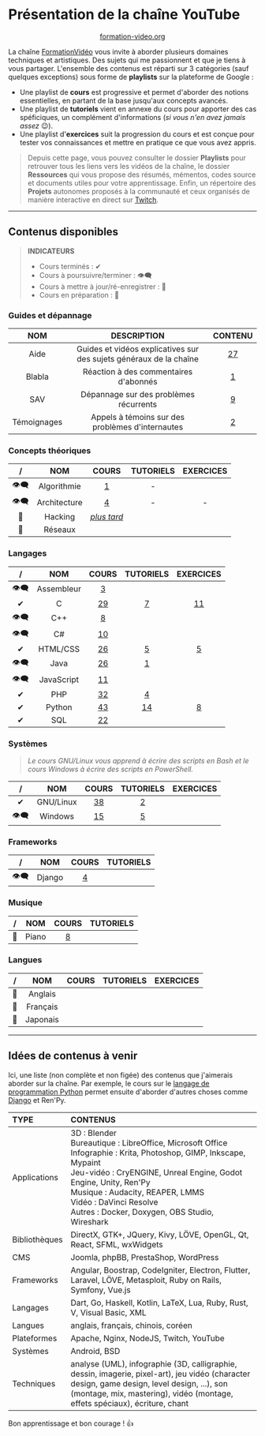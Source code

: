 # Présentation de la chaîne YouTube

<p align="center">
	<img src="https://nsa40.casimages.com/img/2019/10/10/191010123344352794.png" alt=""><br>
	<a href="https://formation-video.org">formation-video.org</a>
</p>

La chaîne [FormationVidéo](https://www.youtube.com/formationvideo8) vous invite à aborder plusieurs domaines techniques et artistiques. Des sujets qui me passionnent et que je tiens à vous partager. L'ensemble des contenus est réparti sur 3 catégories (sauf quelques exceptions) sous forme de **playlists** sur la plateforme de Google :

+ Une playlist de **cours** est progressive et permet d'aborder des notions essentielles, en partant de la base jusqu'aux concepts avancés.
+ Une playlist de **tutoriels** vient en annexe du cours pour apporter des cas spéficiques, un complément d'informations (_si vous n'en avez jamais assez_ 😉).
+ Une playlist d'**exercices** suit la progression du cours et est conçue pour tester vos connaissances et mettre en pratique ce que vous avez appris.

> Depuis cette page, vous pouvez consulter le dossier **Playlists** pour retrouver tous les liens vers les vidéos de la chaîne, le dossier **Ressources** qui vous propose des résumés, mémentos, codes source et documents utiles pour votre apprentissage. Enfin, un répertoire des **Projets** autonomes proposés à la communauté et ceux organisés de manière interactive en direct sur [Twitch](https://www.twitch.tv/jachampagne).

---

## Contenus disponibles

> **INDICATEURS**
> + Cours terminés : ✔
> + Cours à poursuivre/terminer : 👁‍🗨
> + Cours à mettre à jour/ré-enregistrer : 🔁
> + Cours en préparation : 🚧

### Guides et dépannage

|NOM|DESCRIPTION|CONTENU|
|:--:|:--:|:--:|
|Aide|Guides et vidéos explicatives sur des sujets généraux de la chaîne|[27](https://github.com/jasonchampagne/FormationVideo/blob/master/Playlists/aide.md)|
|Blabla|Réaction à des commentaires d'abonnés|[1](https://github.com/jasonchampagne/FormationVideo/blob/master/Playlists/blabla.md)|
|SAV|Dépannage sur des problèmes récurrents|[9](https://github.com/jasonchampagne/FormationVideo/blob/master/Playlists/sav.md)|
|Témoignages|Appels à témoins sur des problèmes d'internautes|[2](https://github.com/jasonchampagne/FormationVideo/blob/master/Playlists/temoignages.md)|

### Concepts théoriques

|/|NOM|COURS|TUTORIELS|EXERCICES|
|:--:|:--:|:--:|:--:|:--:|
|👁‍🗨|Algorithmie|[1](https://github.com/jasonchampagne/FormationVideo/blob/master/Playlists/algorithmie-cours.md)|-||
|👁‍🗨|Architecture|[4](https://github.com/jasonchampagne/FormationVideo/blob/master/Playlists/architecture.md)|-|-|
|🔁|Hacking|[_plus tard_](https://jasonchampagne.fr/static/faq-youtube.html)|||
|🚧|Réseaux||||

### Langages

|/|NOM|COURS|TUTORIELS|EXERCICES|
|:--:|:--:|:--:|:--:|:--:|
|👁‍🗨|Assembleur|[3](https://github.com/jasonchampagne/FormationVideo/blob/master/Playlists/assembleur-cours.md)|||
|✔|C|[29](https://github.com/jasonchampagne/FormationVideo/blob/master/Playlists/c-cours.md)|[7](https://github.com/jasonchampagne/FormationVideo/blob/master/Playlists/c-tutoriels.md)|[11](https://github.com/jasonchampagne/FormationVideo/blob/master/Playlists/c-exercices.md)|
|👁‍🗨|C++|[8](https://github.com/jasonchampagne/FormationVideo/blob/master/Playlists/cpp-cours.md)|||
|👁‍🗨|C#|[10](https://github.com/jasonchampagne/FormationVideo/blob/master/Playlists/csharp-cours.md)|||
|✔|HTML/CSS|[26](https://github.com/jasonchampagne/FormationVideo/blob/master/Playlists/html-css-cours.md)|[5](https://github.com/jasonchampagne/FormationVideo/blob/master/Playlists/html-css-tutoriels.md)|[5](https://github.com/jasonchampagne/FormationVideo/blob/master/Playlists/html-css-exercices.md)|
|👁‍🗨|Java|[26](https://github.com/jasonchampagne/FormationVideo/blob/master/Playlists/java-cours.md)|[1](https://github.com/jasonchampagne/FormationVideo/blob/master/Playlists/java-tutoriels.md)||
|👁‍🗨|JavaScript|[11](https://github.com/jasonchampagne/FormationVideo/blob/master/Playlists/javascript-cours.md)|||
|✔|PHP|[32](https://github.com/jasonchampagne/FormationVideo/blob/master/Playlists/php-cours.md)|[4](https://github.com/jasonchampagne/FormationVideo/blob/master/Playlists/php-tutoriels.md)||
|✔|Python|[43](https://github.com/jasonchampagne/FormationVideo/blob/master/Playlists/python-cours.md)|[14](https://github.com/jasonchampagne/FormationVideo/blob/master/Playlists/python-tutoriels.md)|[8](https://github.com/jasonchampagne/FormationVideo/blob/master/Playlists/python-exercices.md)|
|✔|SQL|[22](https://github.com/jasonchampagne/FormationVideo/blob/master/Playlists/sql-cours.md)|||

### Systèmes

> _Le cours GNU/Linux vous apprend à écrire des scripts en Bash et le cours Windows à écrire des scripts en PowerShell._

|/|NOM|COURS|TUTORIELS|EXERCICES|
|:--:|:--:|:--:|:--:|:--:|
|✔|GNU/Linux|[38](https://github.com/jasonchampagne/FormationVideo/blob/master/Playlists/gnu-linux-cours.md)|[2](https://github.com/jasonchampagne/FormationVideo/blob/master/Playlists/gnu-linux-tutoriels.md)||
|👁‍🗨|Windows|[15](https://github.com/jasonchampagne/FormationVideo/blob/master/Playlists/windows-cours.md)|[5](https://github.com/jasonchampagne/FormationVideo/blob/master/Playlists/windows-tutoriels.md)||

### Frameworks

|/|NOM|COURS|TUTORIELS|
|:--:|:--:|:--:|:--:|
|👁‍🗨|Django|[4](https://github.com/jasonchampagne/FormationVideo/blob/master/Playlists/django-cours.md)||

### Musique

|/|NOM|COURS|TUTORIELS|
|:--:|:--:|:--:|:--:|
|🔁|Piano|[8](https://github.com/jasonchampagne/FormationVideo/blob/master/Playlists/piano-cours.md)||

### Langues

|/|NOM|COURS|TUTORIELS|EXERCICES|
|:--:|:--:|:--:|:--:|:--:|
|🚧|Anglais||||
|🚧|Français||||
|🚧|Japonais||||

---

## Idées de contenus à venir

Ici, une liste (non complète et non figée) des contenus que j'aimerais aborder sur la chaîne. Par exemple, le cours sur le [langage de programmation Python](https://www.youtube.com/playlist?list=PLrSOXFDHBtfHg8fWBd7sKPxEmahwyVBkC) permet ensuite d'aborder d'autres choses comme [Django](https://www.youtube.com/playlist?list=PLrSOXFDHBtfED_VFTa6labxAOPh29RYiO) et Ren'Py.

|TYPE|CONTENUS|
|:--|:--|
|Applications|3D : Blender<br>Bureautique : LibreOffice, Microsoft Office<br>Infographie : Krita, Photoshop, GIMP, Inkscape, Mypaint<br>Jeu-vidéo : CryENGINE, Unreal Engine, Godot Engine, Unity, Ren'Py<br>Musique : Audacity, REAPER, LMMS<br>Vidéo : DaVinci Resolve<br>Autres : Docker, Doxygen, OBS Studio, Wireshark|
|Bibliothèques|DirectX, GTK+, JQuery, Kivy, LÖVE, OpenGL, Qt, React, SFML, wxWidgets|
|CMS|Joomla, phpBB, PrestaShop, WordPress|
|Frameworks|Angular, Boostrap, CodeIgniter, Electron, Flutter, Laravel, LÖVE, Metasploit, Ruby on Rails, Symfony, Vue.js|
|Langages|Dart, Go, Haskell, Kotlin, LaTeX, Lua, Ruby, Rust, V, Visual Basic, XML|
|Langues|anglais, français, chinois, coréen|
|Plateformes|Apache, Nginx, NodeJS, Twitch, YouTube|
|Systèmes|Android, BSD|
|Techniques|analyse (UML), infographie (3D, calligraphie, dessin, imagerie, pixel-art), jeu vidéo (character design, game design, level design, ...), son (montage, mix, mastering), vidéo (montage, effets spéciaux), écriture, chant|

Bon apprentissage et bon courage ! 👍
